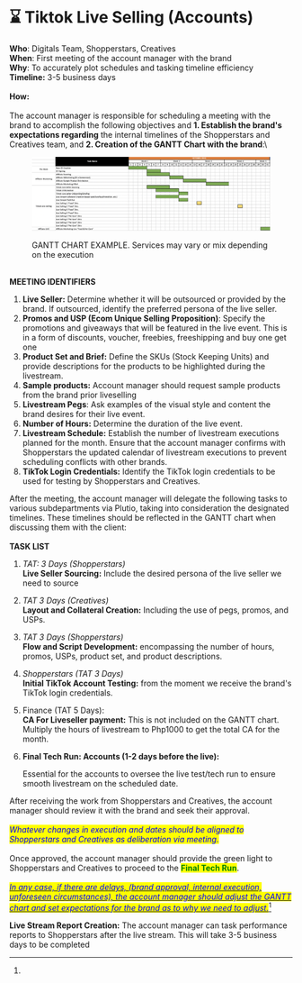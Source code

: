 # ⌛ Tiktok Live Selling (Accounts)

**Who**: Digitals Team, Shopperstars, Creatives\
**When**: First meeting of the account manager with the brand \
**Why**: To accurately plot schedules and tasking timeline efficiency\
**Timeline:** 3-5 business days\
\
**How:**\
\
The account manager is responsible for scheduling a meeting with the brand to accomplish the following objectives and **1. Establish the brand's expectations regarding** the internal timelines of the Shopperstars and Creatives team, and **2. Creation of the GANTT Chart with the brand**:\


<figure><img src="../../.gitbook/assets/image (3).png" alt=""><figcaption><p>GANTT CHART EXAMPLE. Services may vary or mix depending on the execution</p></figcaption></figure>

\
**MEETING IDENTIFIERS**

1. **Live Seller:** Determine whether it will be outsourced or provided by the brand. If outsourced, identify the preferred persona of the live seller.
2. **Promos and USP (Ecom Unique Selling Proposition)**: Specify the promotions and giveaways that will be featured in the live event. This is in a form of discounts, voucher, freebies, freeshipping and buy one get one
3. **Product Set and Brief:** Define the SKUs (Stock Keeping Units) and provide descriptions for the products to be highlighted during the livestream.
4. **Sample products:** Account manager should request sample products from the brand prior liveselling
5. **Livestream Pegs**: Ask examples of the visual style and content the brand desires for their live event.
6. **Number of Hours:** Determine the duration of the live event.
7. **Livestream Schedule:** Establish the number of livestream executions planned for the month. Ensure that the account manager confirms with Shopperstars the updated calendar of livestream executions to prevent scheduling conflicts with other brands.
8. **TikTok Login Credentials:** Identify the TikTok login credentials to be used for testing by Shopperstars and Creatives.

After the meeting, the account manager will delegate the following tasks to various subdepartments via Plutio, taking into consideration the designated timelines. These timelines should be reflected in the GANTT chart when discussing them with the client:\
\
**TASK LIST**

1. _TAT: 3 Days (Shopperstars)_ \
   **Live Seller Sourcing:** Include the desired persona of the live seller we need to source
2. _TAT 3 Days (Creatives)_\
   **Layout and Collateral Creation:** Including the use of pegs, promos, and USPs.
3. _TAT 3 Days (Shopperstars)_ \
   **Flow and Script Development:** encompassing the number of hours, promos, USPs, product set, and product descriptions.
4. _Shopperstars (TAT 3 Days)_\
   **Initial TikTok Account Testing:** from the moment we receive the brand's TikTok login credentials.
5. Finance (TAT 5 Days): \
   **CA For Liveseller payment:** This is not included on the GANTT chart. Multiply the hours of livestream to Php1000 to get the total CA for the month.
6.  **Final Tech Run:  Accounts (1-2 days before the live):**&#x20;

    Essential for the accounts to oversee the live test/tech run to ensure smooth livestream on the scheduled date.&#x20;

After receiving the work from Shopperstars and Creatives, the account manager should review it with the brand and seek their approval. \
\
_<mark style="color:blue;">Whatever changes in execution and dates should be aligned to Shopperstars and Creatives as deliberation via meeting.</mark>_\
\
Once approved, the account manager should provide the green light to Shopperstars and Creatives to proceed to the <mark style="color:green;">**Final Tech Run**</mark>.\
\
[_<mark style="color:blue;">In any case, if there are delays, (brand approval, internal execution, unforeseen circumstances), the account manager should adjust the GANTT chart and set expectations for the brand as to why we need to adjust.</mark>_](#user-content-fn-1)[^1]

**Live Stream Report Creation:** The account manager can task performance reports to Shopperstars after the live stream. This will take 3-5 business days to be completed

[^1]: 
